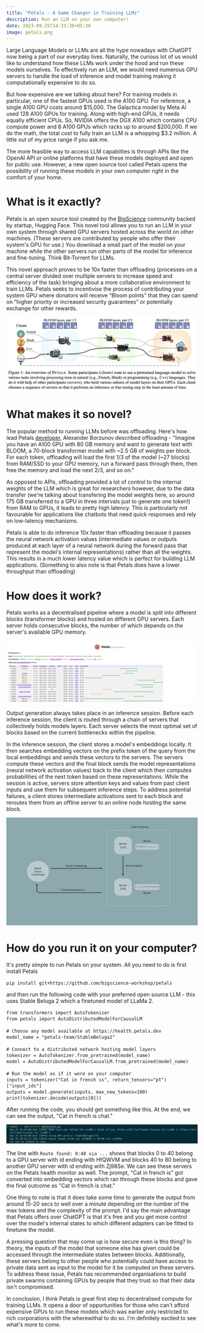 ```yaml
---
title: "Petals - A Game Changer in Training LLMs"
description: Run an LLM on your own computer!
date: 2023-09-25T14:33:30+05:30
image: petals.png
---
```


Large Language Models or LLMs are all the hype nowadays with ChatGPT now being a part of our everyday lives. Naturally, the curious lot of us would like to understand how these LLMs work under the hood and run these models ourselves. To effectively run an LLM, we would need numerous GPU servers to handle the load of inference and model training making it computationally expensive to do so. 

But how expensive are we talking about here? For training models in particular, one of the fastest GPUs used is the A100 GPU. For reference, a single A100 GPU costs around $15,000. The Galactica model by Meta AI used 128 A100 GPUs for training. Along with high-end GPUs, it needs equally efficient CPUs. So, NVIDIA offers the DGX A100 which contains CPU compute power and 8 A100 GPUs which racks up to around $200,000. If we do the math, the total cost to fully train an LLM is a whopping $3.2 million. A little out of my price range if you ask me.

The more feasible way to access LLM capabiities is through APIs like the OpenAI API or online platforms that have these models deployed and open for public use. However, a new open source tool called Petals opens the possibility of running these models in your own computer right in the comfort of your home.

# What is it exactly?
Petals is an open source tool created by the [BigScience](https://techcrunch.com/tag/bigscience/) community backed by startup, Hugging Face. This novel tool allows you to run an LLM in your own system through shared GPU servers hosted across the world on other machines. (These servers are contributed by people who offer their system's GPU for use.) You download a small part of the model on your machine while the other servers run other parts of the model for inference and fine-tuning. Think Bit-Torrent for LLMs. 

This novel approach proves to be 10x faster than offloading (processes on a central server divided over multiple servers to increase speed and efficiency of the task) bringing about a more collaborative environment to train LLMs. Petals seeks to incentivise the process of contributing your system GPU where donators will receive “Bloom points” that they can spend on “higher priority or increased security guarantees” or potentially exchange for other rewards.

![An overview of Petals](petals_workflow.png)

# What makes it so novel?
The popular method to running LLMs before was offloading. Here's how lead Petals [developer](https://news.ycombinator.com/item?id=34216213), Alexander Borzunov described offloading - "Imagine you have an A100 GPU with 80 GB memory and want to generate text with BLOOM, a 70-block transformer model with ~2.5 GB of weights per block. For each token, offloading will load the first 1/3 of the model (~27 blocks) from RAM/SSD to your GPU memory, run a forward pass through them, then free the memory and load the next 2/3, and so on."

As opposed to APIs, offloading provided a lot of control to the internal weights of the LLM which is great for researchers however, due to the data transfer (we're talking about transfering the model weights here, so around 175 GB transferred to a GPU in three intervals just to generate one token!) from RAM to GPUs, it leads to pretty high latency. This is particularly not favourable for applications like chatbots that need quick responses and rely on low-latency mechanisms. 

Petals is able to do inference 10x faster than offloading because it passes the neural network activation values (intermediate values or outputs produced at each layer of a neural network during the forward pass that represent the model's internal representations) rather than all the weights. This results in a much lower latency value which is perfect for building LLM applications. (Something to also note is that Petals does have a lower throughput than offloading)

# How does it work?

Petals works as a decentralised pipeline where a model is split into different blocks (transformer blocks) and hosted on different GPU servers. Each server holds consecutive blocks, the number of which depends on the server's available GPU memory.

![The health monitor of Petals showing the current status of the Stable Beluga 2 model](petals_health.png)

Output generation always takes place in an inference session. Before each inference session, the client is routed through a chain of servers that collectively holds models layers. Each server selects the most optimal set of blocks based on the current bottlenecks within the pipeline. 

In the inference session, the client stores a model's embeddings locally. It then searches embedding vectors on the prefix token of the query from the local embeddings and sends these vectors to the servers. The servers compute these vectors and the final block sends the model representations (neural network activation values) back to the client which then computes probabilities of the next token based on these representations. While the session is active, servers store attention keys and values from past client inputs and use them for subsequent inference steps. To address potential failures, a client stores intermediate activations sent to each block and reroutes them from an offline server to an online node hosting the same block.

![General workflow for one token](petals_flow.png)

# How do you run it on your computer?

It's pretty simple to run Petals on your system. All you need to do is first install Petals

```
pip install git+https://github.com/bigscience-workshop/petals
```
and then run the following code with your preferred open source LLM - this uses Stable Beluga 2 which a finetuned model of LLaMa 2. 

```
from transformers import AutoTokenizer
from petals import AutoDistributedModelForCausalLM

# Choose any model available at https://health.petals.dev
model_name = "petals-team/StableBeluga2"

# Connect to a distributed network hosting model layers
tokenizer = AutoTokenizer.from_pretrained(model_name)
model = AutoDistributedModelForCausalLM.from_pretrained(model_name)

# Run the model as if it were on your computer
inputs = tokenizer("Cat in french is", return_tensors="pt")["input_ids"]
outputs = model.generate(inputs, max_new_tokens=100)
print(tokenizer.decode(outputs[0])) 
```

After running the code, you should get something like this. At the end, we can see the output, "Cat in french is chat."

![Code Output](petals_terminal.png)

The line with `Route found: 0:40 via ...` shows that blocks 0 to 40 belong to a GPU server with id ending with HfQWVM and blocks 40 to 80 belong to another GPU server with id ending with Zj98Se. We can see these servers on the Petals health monitor as well. The prompt, "Cat in french is" got converted into embedding vectors which ran through these blocks and gave the final outcome as "Cat in french is chat."

One thing to note is that it does take some time to generate the output from around 15-20 secs to well over a minute depending on the number of the max tokens and the complexity of the prompt. I'd say the main advantage that Petals offers over ChatGPT is that it's free and you get more control over the model's internal states to which different adapters can be fitted to finetune the model.

A pressing question that may come up is how secure even is this thing? In theory, the inputs of the model that someone else has given could be accessed through the intermediate states between blocks. Additionally, these servers belong to other people who potentially could have access to private data sent as input to the model for it be computed on these servers. To address these issue, Petals has recommended organisations to build private swarms containing GPUs by people that they trust so that their data isn't compromised. 

In conclusion, I think Petals is great first step to decentralised compute for training LLMs. It opens a door of opportunities for those who can't afford expensive GPUs to run these models which was earlier only restricted to rich corporations with the wherewithal to do so. I'm definitely excited to see what's more to come.



